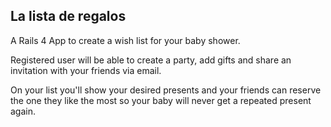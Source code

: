 ## La lista de regalos

A Rails 4 App to create a wish list for your baby shower. 

Registered user will be able to create a party, add gifts and share an invitation with your friends via email. 

On your list you'll show your desired presents and your friends can reserve the one they like the most so your baby will never get a repeated present again.